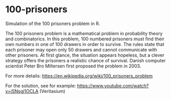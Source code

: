 # 100-prisoners
Simulation of the 100 prisoners problem in R.

The 100 prisoners problem is a mathematical problem in probability
theory and combinatorics. In this problem, 100 numbered prisoners
must find their own numbers in one of 100 drawers in order to
survive. The rules state that each prisoner may open only 50
drawers and cannot communicate with other prisoners. At first
glance, the situation appears hopeless, but a clever strategy
offers the prisoners a realistic chance of survival. Danish
computer scientist Peter Bro Miltersen first proposed the problem
in 2003.

For more details: https://en.wikipedia.org/wiki/100_prisoners_problem

For the solution, see for example: https://www.youtube.com/watch?v=iSNsgj1OCLA (Veritasium)
